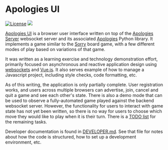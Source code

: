 # Apologies UI

[![License](https://img.shields.io/badge/License-Apache%202.0-blue.svg)](https://opensource.org/licenses/Apache-2.0)
![](https://github.com/pronovic/apologies-ui/workflows/Test%20Suite/badge.svg)

[Apologies UI](https://github.com/pronovic/apologies-ui) is a browser user
interface written on top of the [Apologies
Server](https://github.com/pronovic/apologies-server) websocket server and its
associated [Apologies](https://github.com/pronovic/apologies) Python library.
It implements a game similar to the [Sorry](https://en.wikipedia.org/wiki/Sorry!_(game)) board game,
with a few different modes of play based on variations of that game.

It was written as a learning exercise and technology demonstration effort,
primarily focused on asynchronous and reactive application design using
[websockets](https://en.wikipedia.org/wiki/WebSocket) and
[Vue.js](https://vuejs.org/).  It also serves example of how to manage a 
Javascript project, including style checks, code formatting, etc.

As of this writing, the application is only partially complete.  User
registration works, and users across multiple browsers can advertise, join,
cancel and quit a game and see each other's state.  There is also a demo mode
that can be used to observe a fully-automated game played against the backend
websocket server.  However, the functionality for users to interact with game
state has not yet been written, so there is no way for users to choose which
move they would like to play when it is their turn.  There is a [TODO
list](TODO.md) for the remaining tasks.

Developer documentation is found in [DEVELOPER.md](DEVELOPER.md). See that file
for notes about how the code is structured, how to set up a development
environment, etc.
